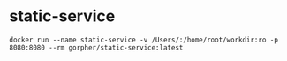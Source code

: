 # static-service

```shell
docker run --name static-service -v /Users/:/home/root/workdir:ro -p 8080:8080 --rm gorpher/static-service:latest 
```
